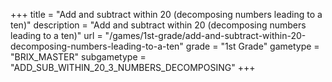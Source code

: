 +++
title = "Add and subtract within 20 (decomposing numbers leading to a ten)"
description = "Add and subtract within 20 (decomposing numbers leading to a ten)"
url = "/games/1st-grade/add-and-subtract-within-20-decomposing-numbers-leading-to-a-ten"
grade = "1st Grade"
gametype = "BRIX_MASTER"
subgametype = "ADD_SUB_WITHIN_20_3_NUMBERS_DECOMPOSING"
+++